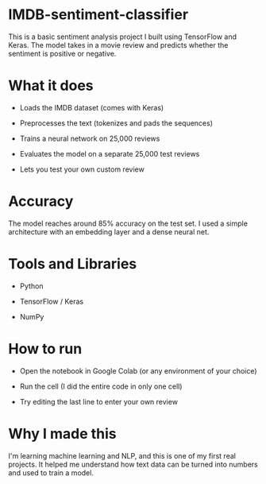 # IMDB-sentiment-classifier
This is a basic sentiment analysis project I built using TensorFlow and Keras. The model takes in a movie review and predicts whether the sentiment is positive or negative.

# What it does
- Loads the IMDB dataset (comes with Keras)

- Preprocesses the text (tokenizes and pads the sequences)

- Trains a neural network on 25,000 reviews

- Evaluates the model on a separate 25,000 test reviews

- Lets you test your own custom review

# Accuracy
The model reaches around 85% accuracy on the test set.
I used a simple architecture with an embedding layer and a dense neural net.

# Tools and Libraries
- Python

- TensorFlow / Keras

- NumPy

# How to run
- Open the notebook in Google Colab (or any environment of your choice)

- Run the cell (I did the entire code in only one cell)

- Try editing the last line to enter your own review

# Why I made this
I'm learning machine learning and NLP, and this is one of my first real projects. It helped me understand how text data can be turned into numbers and used to train a model.

